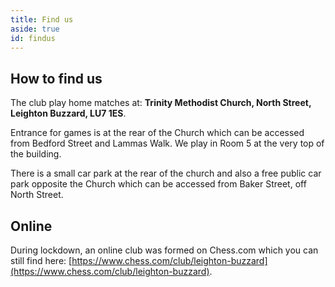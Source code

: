 ```yaml
---
title: Find us
aside: true
id: findus
---
```


## How to find us

The club play home matches at: **Trinity Methodist Church, North Street, Leighton Buzzard, LU7 1ES**.

Entrance for games is at the rear of the Church which can be accessed from Bedford Street and Lammas Walk. We play in Room 5 at the very top of the building.

There is a small car park at the rear of the church and also a free public car park opposite the Church which can be accessed from Baker Street, off North Street.

## Online

During lockdown, an online club was formed on Chess.com which you can still find here: [https://www.chess.com/club/leighton-buzzard](https://www.chess.com/club/leighton-buzzard).
